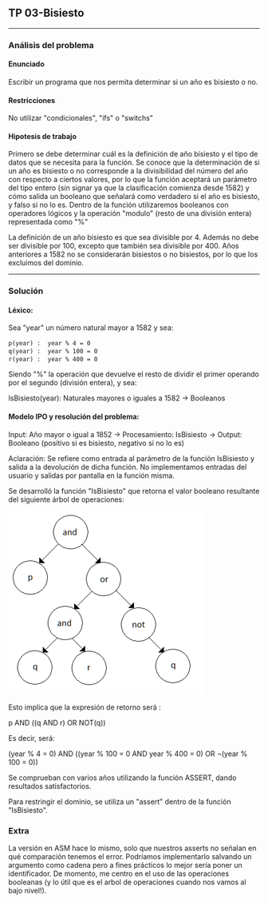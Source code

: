 ## TP 03-Bisiesto

---

### Análisis del problema

#### Enunciado
 Escribir un programa que nos permita determinar si un año es bisiesto o no.

#### Restricciones
No utilizar "condicionales", "ifs" o "switchs"

#### Hipotesis de trabajo

Primero se debe determinar cuál es la definición de año bisiesto y el tipo de datos que se necesita para la función. Se conoce que la determinación de si un año es bisiesto o no corresponde a la divisibilidad del número del año con respecto a ciertos valores, por lo que la función aceptará un parámetro del tipo entero (sin signar ya que la clasificación comienza desde 1582) y cómo salida un booleano que señalará como verdadero si el año es bisiesto, y falso si no lo es. Dentro de la función utilizaremos booleanos con operadores lógicos y la operación "modulo" (resto de una división entera) representada como "%"

La definición de un año bisiesto es que sea divisible por 4. Además no debe ser divisible por 100, excepto que también sea divisible por 400. Años anteriores a 1582 no se considerarán bisiestos o no bisiestos, por lo que los excluimos del dominio.

---
### Solución

#### Léxico:

Sea "year" un número natural mayor a 1582 y sea:
    
    p(year) :  year % 4 = 0
    q(year) :  year % 100 = 0
    r(year) :  year % 400 = 0
    
Siendo "%" la operación que devuelve el resto de dividir el primer operando por el segundo (división entera), y sea:

IsBisiesto(year): Naturales mayores o iguales a 1582 -> Booleanos  


#### Modelo IPO y resolución del problema:

Input: Año mayor o igual a 1852 ->  Procesamiento: IsBisiesto  -> Output: Booleano (positivo si es bisiesto, negativo si no lo es)

Aclaración: Se refiere como entrada al parámetro de la función IsBisiesto y salida a la devolución de dicha función. No implementamos entradas del usuario y salidas por pantalla en la función misma.


Se desarrolló la función "IsBisiesto" que retorna el valor booleano resultante del siguiente árbol de operaciones:


![Arbol](https://github.com/Ferig83/AED/blob/master/03-Bisiesto/tp3ayed.png)


Esto implica que la expresión de retorno será :

  p AND ((q AND r) OR NOT(q))
  
  Es decir, será:
  
  (year % 4 = 0) AND ((year % 100 = 0 AND year % 400 = 0) OR ¬(year % 100 = 0))
  
  Se comprueban con varios años utilizando la función ASSERT, dando resultados satisfactorios.  


  Para restringir el dominio, se utiliza un "assert" dentro de la función "IsBisiesto".

### Extra

La versión en ASM hace lo mismo, solo que nuestros asserts no señalan en qué comparación tenemos el error. 
Podríamos implementarlo salvando un argumento como cadena pero a fines prácticos lo mejor sería poner un identificador.
De momento, me centro en el uso de las operaciones booleanas (y lo útil que es el arbol de operaciones cuando
nos vamos al bajo nivel!).


